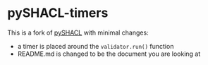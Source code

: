 # pySHACL-timers

This is a fork of [pySHACL](https://github.com/RDFLib/pySHACL) with minimal changes:

- a timer is placed around the `validator.run()` function
- README.md is changed to be the document you are looking at